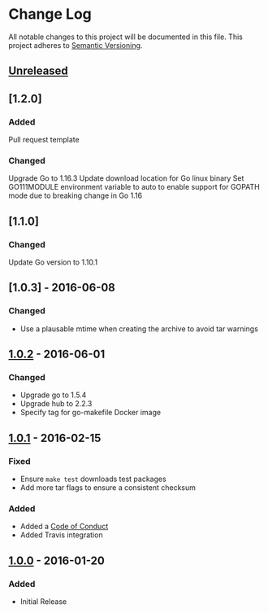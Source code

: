 # Change Log
All notable changes to this project will be documented in this file.
This project adheres to [Semantic Versioning](http://semver.org/).

## [Unreleased]

## [1.2.0]
### Added
Pull request template

### Changed
Upgrade Go to 1.16.3
Update download location for Go linux binary
Set GO111MODULE environment variable to auto to enable support for GOPATH mode due to breaking change in Go 1.16

## [1.1.0]
### Changed
Update Go version to 1.10.1

## [1.0.3] - 2016-06-08
### Changed
- Use a plausable mtime when creating the archive to avoid tar warnings

## [1.0.2] - 2016-06-01
### Changed
- Upgrade go to 1.5.4
- Upgrade hub to 2.2.3
- Specify tag for go-makefile Docker image

## [1.0.1] - 2016-02-15
### Fixed
- Ensure `make test` downloads test packages
- Add more tar flags to ensure a consistent checksum

### Added
- Added a [Code of Conduct](CODE_OF_CONDUCT.md)
- Added Travis integration

## [1.0.0] - 2016-01-20
### Added
- Initial Release

[Unreleased]: https://github.com/civisanalytics/go-makefile/compare/v1.0.1...HEAD
[1.0.2]: https://github.com/civisanalytics/go-makefile/compare/v1.0.1...v1.0.2
[1.0.1]: https://github.com/civisanalytics/go-makefile/compare/v1.0.0...v1.0.1
[1.0.0]: https://github.com/civisanalytics/go-makefile/commit/5874cf92241d4f5a25a7ccb444fe2e98e136c666
